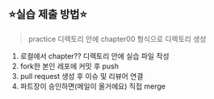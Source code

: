 ## ⭐️실습 제출 방법⭐️

> practice 디렉토리 안에 chapter00 형식으로 디렉토리 생성

1. 로컬에서 chapter?? 디렉토리 안에 실습 파일 작성
2. fork한 본인 레포에 커밋 후 push
3. pull request 생성 후 이슈 및 리뷰어 연결
4. 파트장이 승인하면(메일이 올거에요) 직접 merge

